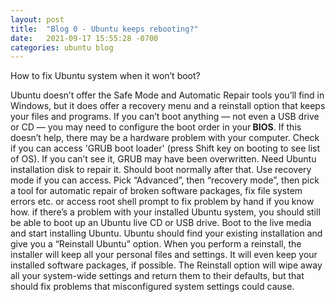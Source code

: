 ```yaml
---
layout: post
title:  "Blog 0 - Ubuntu keeps rebooting?"
date:   2021-09-17 15:55:28 -0700
categories: ubuntu blog
---
```

How to fix Ubuntu system when it won’t boot?

Ubuntu doesn’t offer the Safe Mode and Automatic Repair tools you’ll find in Windows, but it does offer a recovery menu and a reinstall option that keeps your files and programs.
If you can’t boot anything — not even a USB drive or CD — you may need to configure the boot order in your<b> BIOS</b>. If this doesn’t help, there may be a hardware problem with your computer.
Check if you can access 'GRUB boot loader' (press Shift key on booting to see list of OS). If you can’t see it, GRUB may have been overwritten. Need Ubuntu installation disk to repair it. Should boot normally after that.
Use recovery mode if you can access. Pick “Advanced”, then “recovery mode”, then pick a tool for automatic repair of broken software packages, fix file system errors etc. or access root shell prompt to fix problem by hand if you know how.
if there’s a problem with your installed Ubuntu system, you should still be able to boot up an Ubuntu live CD or USB drive. Boot to the live media and start installing Ubuntu. Ubuntu should find your existing installation and give you a “Reinstall Ubuntu” option. When you perform a reinstall, the installer will keep all your personal files and settings. It will even keep your installed software packages, if possible. The Reinstall option will wipe away all your system-wide settings and return them to their defaults, but that should fix problems that misconfigured system settings could cause.

